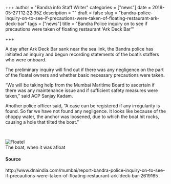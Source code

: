 +++
author = "Bandra info Staff Writer"
categories = ["news"]
date = 2018-05-27T12:22:35Z
description = ""
draft = false
slug = "bandra-police-inquiry-on-to-see-if-precautions-were-taken-of-floating-restaurant-ark-deck-bar"
tags = ["news"]
title = "Bandra Police inquiry on to see if precautions were taken of floating restaurant 'Ark Deck Bar'"

+++


<div>
<div>
<div>
<div>
<p>A day after Ark Deck Bar sank near the sea link, the Bandra police has initiated an inquiry and begun recording statements of the boat&#8217;s staffers who were onboard.</p>
<p>The preliminary inquiry will find out if there was any negligence on the part of the floatel owners and whether basic necessary precautions were taken.</p>
<p>&#8220;We will be taking help from the Mumbai Maritime Board to ascertain if there was any maintenance issue and if sufficient safety measures were taken,&#8221; said ACP Sanjay Kadam.</p>
<p>Another police officer said, &#8220;A case can be registered if any irregularity is found. So far we have not found any negligence. It looks like because of the choppy water, the anchor was loosened, due to which the boat hit rocks, causing a hole that tilted the boat.&#8221;</p>
</div>
</div>
</div>
<p>&nbsp;</p>
<div>
<div>
<div>
<div>
<div>
<div>
<div>
<div>
<div>
<div><img alt="Floatel" src="https://i1.wp.com/static.dnaindia.com/sites/default/files/styles/half/public/2018/05/27/686712-floatel-01.jpg?w=850" title="Floatel" data-recalc-dims="1"></div>
</div>
</div>
<div>
<div>
<div>The boat, when it was afloat</div>
</div>
</div>
</div>
</div>
</div>
</div>
</div>
</div>
</div>
</div>
<div>
<h4>Source</h4>
<p>http://www.dnaindia.com/mumbai/report-bandra-police-inquiry-on-to-see-if-precautions-were-taken-of-floating-restaurant-ark-deck-bar-2619165</p>
</div>



